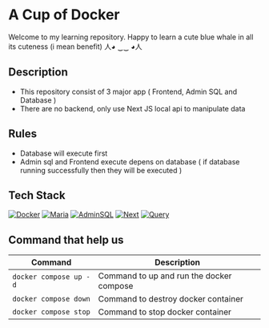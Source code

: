 # A Cup of Docker
Welcome to my learning repository. Happy to learn a cute blue whale in all its cuteness (i mean benefit) 人◕ ‿‿ ◕人

## Description 
* This repository consist of 3 major app ( Frontend, Admin SQL and Database )
* There are no backend, only use Next JS local api to manipulate data

## Rules
* Database will execute first
* Admin sql and Frontend execute depens on database ( if database running successfully then they will be executed )


## Tech Stack
[![Docker][Docker-img]][Docker-url] [![Maria][MariaDB]][MariaDB-url]
 [![AdminSQL][PHPMyAdmin]][PHPMyAdmin-url] [![Next][Next.js]][Next-url] [![Query][React-query]][React-query-url] 


## Command that help us
| Command | Description |
| ----------- | ----------- |
| `docker compose up -d` | Command to up and run the docker compose |
| `docker compose down` | Command to destroy docker container |
| `docker compose stop` | Command to stop docker container |


<!-- MARKDOWN LINKS & IMAGES -->
<!-- https://www.markdownguide.org/basic-syntax/#reference-style-links -->
[Docker-img]: https://img.shields.io/badge/Docker-%230077B5.svg?&style=for-the-badge&logo=docker&logoColor=white
[Docker-url]: https://www.docker.com/

[Next.js]: https://img.shields.io/badge/Next%20JS-000000?style=for-the-badge&logo=next.js&logoColor=white
[Next-url]: https://nextjs.org/

[PHPMyAdmin]: https://img.shields.io/badge/PHP%20MyAdmin-E28743?style=for-the-badge&logo=phpmyadmin&logoColor=white
[PHPMyAdmin-url]: https://hub.docker.com/r/phpmyadmin/phpmyadmin/

[MariaDB]: https://img.shields.io/badge/MariaDB-154C79?style=for-the-badge&logo=mariadb&logoColor=white
[MariaDB-url]: https://hub.docker.com/_/mariadb

[React-query]: https://img.shields.io/badge/React%20Query-873E23?style=for-the-badge&logo=react-query&logoColor=white
[React-query-url]: https://tanstack.com/query/v3/